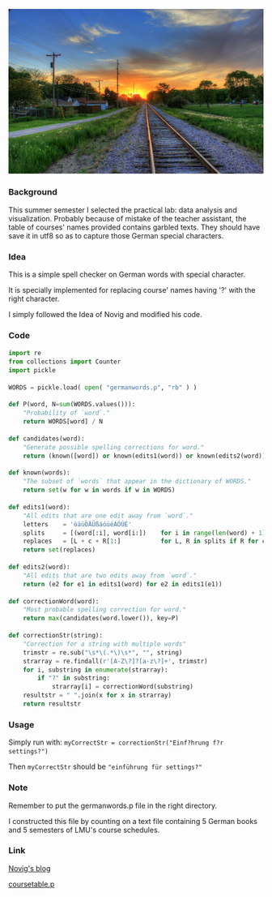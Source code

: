 ![](https://raw.githubusercontent.com/Wizna/play/master/Gfp-southern-wisconsin-further-roadway-scenery-at-sunset.jpg)

### Background

This summer semester I selected the practical lab: data analysis and visualization. Probably because of mistake of the teacher assistant, the table of courses' names provided contains garbled texts. They should have save it in utf8 so as to capture those German special characters.



### Idea

This is a simple spell checker on German words with special character. 

It is specially implemented for replacing course' names having '?' with the right character.

I simply followed the Idea of Novig and modified his code.



### Code

```python
import re
from collections import Counter
import pickle

WORDS = pickle.load( open( "germanwords.p", "rb" ) )

def P(word, N=sum(WORDS.values())): 
    "Probability of `word`."
    return WORDS[word] / N

def candidates(word): 
    "Generate possible spelling corrections for word."
    return (known([word]) or known(edits1(word)) or known(edits2(word)) or [word])

def known(words): 
    "The subset of `words` that appear in the dictionary of WORDS."
    return set(w for w in words if w in WORDS)

def edits1(word):
    "All edits that are one edit away from `word`."
    letters    = 'öäüÖÄÜßáóúéÁÓÚÉ'
    splits     = [(word[:i], word[i:])    for i in range(len(word) + 1)]
    replaces   = [L + c + R[1:]           for L, R in splits if R for c in letters]
    return set(replaces)

def edits2(word): 
    "All edits that are two edits away from `word`."
    return (e2 for e1 in edits1(word) for e2 in edits1(e1))

def correctionWord(word): 
    "Most probable spelling correction for word."
    return max(candidates(word.lower()), key=P)

def correctionStr(string):
    "Correction for a string with multiple words"
    trimstr = re.sub("\s*\(.*\)\s*", "", string)
    strarray = re.findall(r'[A-Z\?]?[a-z\?]+', trimstr)
    for i, substring in enumerate(strarray):
        if "?" in substring:
            strarray[i] = correctionWord(substring)
    resultstr = " ".join(x for x in strarray)        
    return resultstr
```



### Usage

Simply run with: `myCorrectStr = correctionStr("Einf?hrung f?r settings?")`

Then `myCorrectStr` should be `"einführung für settings?"`


### Note

Remember to put the germanwords.p file in the right directory.

I constructed this file by counting on a text file containing 5 German books and 5 semesters of LMU's course schedules.



### Link
[Novig's blog](http://norvig.com/spell-correct.html)

[coursetable.p](https://github.com/Wizna/play/blob/master/coursetable.p)

